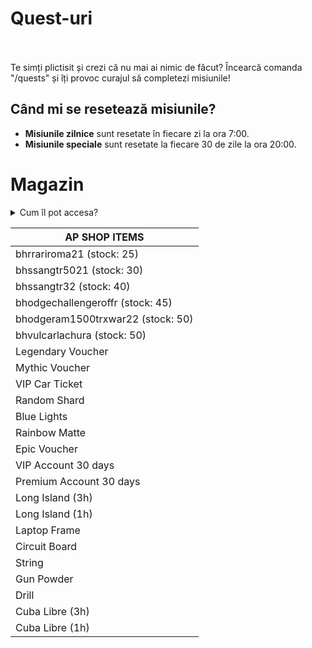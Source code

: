 
# Quest-uri
<br><br>
Te simți plictisit și crezi că nu mai ai nimic de făcut? Încearcă comanda "/quests" și îți provoc curajul să completezi misiunile!

## Când mi se resetează misiunile?
- **Misiunile zilnice** sunt resetate în fiecare zi la ora 7:00.
- **Misiunile speciale** sunt resetate la fiecare 30 de zile la ora 20:00.

# Magazin


<details class="details custom-block">
    <summary>Cum îl pot accesa?</summary>
    <p><img src="https://i.imgur.com/uuPaaTO.gif" alt="Meniu AP"></p>
</details>


| AP SHOP ITEMS                                     |
|------------------------------------------|
| bhrrariroma21 (stock: 25)                |
| bhssangtr5021 (stock: 30)                |
| bhssangtr32 (stock: 40)                  |
| bhodgechallengeroffr (stock: 45)         |
| bhodgeram1500trxwar22 (stock: 50)        |
| bhvulcarlachura (stock: 50)              |
| Legendary Voucher                        |
| Mythic Voucher                           |
| VIP Car Ticket                           |
| Random Shard                             |
| Blue Lights                              |
| Rainbow Matte                            |
| Epic Voucher                             |
| VIP Account 30 days                      |
| Premium Account 30 days                  |
| Long Island (3h)                         |
| Long Island (1h)                         |
| Laptop Frame                             |
| Circuit Board                            |
| String                                   |
| Gun Powder                               |
| Drill                                    |
| Cuba Libre (3h)                          |
| Cuba Libre (1h)                          |